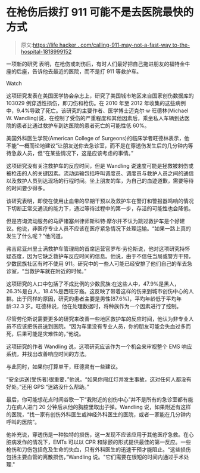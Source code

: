 # 在枪伤后拨打 911 可能不是去医院最快的方式

> 原文:[https://life hacker . com/calling-911-may-not-a-fast-way to-the-hospital-1818999152](https://lifehacker.com/calling-911-may-not-be-the-fastest-way-to-the-hospital-1818999152)

一项新的研究 表明，在枪伤或刺伤后，有时人们最好把自己拖进朋友的福特金牛座的后座，告诉他去最近的医院，而不是打 911 等救护车。

Watch

这项研究发表在美国医学协会杂志上，研究了美国城市地区来自国家创伤数据库的 103029 例穿透性损伤，即刀伤和枪伤。在 2010 年至 2012 年收集的这些病例中，9.4%导致了死亡。该研究的主要作者、医学博士迈克尔·w·旺德林(Michael W. Wandling)说，在控制了受伤的严重程度和其他因素后，乘坐私人车辆到达医院的患者比通过救护车到达医院的患者死亡的可能性低 60%。

美国外科医生学院(American College of Surgeons)的临床学者旺德林表示，他不能“一概而论地建议”让朋友送你去急诊室，而不是在穿透伤发生后的几分钟内等待急救人员，但“在某些情况下，这是应该考虑的事情。”

这项研究没有关注救护车的反应时间，但是 Wandling 说速度可能是拯救被刺伤或被枪击的人的关键因素。流动运输包括呼叫调度员、调度员与救护人员之间的通信以及救护人员到达现场的行程时间。坐上朋友的车，为自己的血迹道歉，需要等待的时间要少得多。

该研究表明，即使在使用止血带的早期干预以及救护车在警灯和警报器鸣响的情况下切断正常交通流的能力下，通过等待过程中的第一步，存活的可能性也会降低。

但是咨询流动服务的马萨诸塞州律师斯科特·摩尔并不认为跳过救护车是个好建议。他说，非医疗专业人员不应该在医疗紧急情况下处理运输。“如果一路上真的发生了什么呢？”他问道。

弗吉尼亚州里士满救护车管理局的首席运营官罗布·劳伦斯说，他对这项研究持怀疑态度，因为它缺乏救护车反应时间的信息。他说，由于不信任当局或警方干预，少数民族社区有时不使用 911。研究中的一些人可能已经安排了他们自己的车去急诊室，“当救护车就在附近的时候。”

这项研究的人口中包括了不成比例的少数民族:在这些人中，47.9%是黑人，26.3%是白人，18.4%是西班牙裔。这反映了带着这样的伤来到城市创伤中心的人群。出于同样的原因，研究的患者主要是男性(87.6%)，平均年龄低于平均年龄:32.3 岁。旺德林说，他在处理数据时，将种族作为一个因素进行了控制。

尽管劳伦斯说需要更多的研究来改善一些地区救护车的反应时间，他认为非专业人员不应该把伤员送到医院。“因为车里没有专业人员，你的朋友可能会失血过多而死，后果可能是灾难性的，”他说。

这项研究的作者 Wandling 说，这项研究应该作为一个机会来审视整个 EMS 响应系统，并找出改善响应时间的方法。

与此同时，如果你打算单干，旺德灵有一些建议。

“安全运送(受伤者)很重要，”他说。“如果你闯红灯并发生事故，这对任何人都没有好处。”还用 GPS:“迷路没什么帮助。”

最后，你可能想花点时间谷歌一下“我附近的创伤中心”并不是所有的急诊室都有能力在病人进门 20 分钟后从他的胸腔里取出子弹。Wandling 说，如果附近有这样的医院，“找一家有创伤外科医生或神经外科医生的医院，或者一家能在几分钟内呼叫的医院”。

他补充说，穿透伤是一种独特的损伤，这一发现不应该应用于其他医疗急救。在心脏病发作的情况下，EMTs 可以以 CPR 和除颤的形式提供最佳的第一反应。一些枪伤和刀伤包括危及生命的失血，只有外科医生的迅速干预才能阻止。“这些损伤包括主要血管的离散损伤，”Wandling 说。"它们需要在很短的时间内通过手术处理."